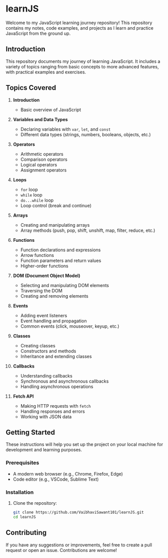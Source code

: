 # learnJS

Welcome to my JavaScript learning journey repository! This repository contains my notes, code examples, and projects as I learn and practice JavaScript from the ground up.

## Introduction
This repository documents my journey of learning JavaScript. It includes a variety of topics ranging from basic concepts to more advanced features, with practical examples and exercises.

## Topics Covered
1. **Introduction**
   - Basic overview of JavaScript

2. **Variables and Data Types**
   - Declaring variables with `var`, `let`, and `const`
   - Different data types (strings, numbers, booleans, objects, etc.)

3. **Operators**
   - Arithmetic operators
   - Comparison operators
   - Logical operators
   - Assignment operators

4. **Loops**
   - `for` loop
   - `while` loop
   - `do...while` loop
   - Loop control (break and continue)

5. **Arrays**
   - Creating and manipulating arrays
   - Array methods (push, pop, shift, unshift, map, filter, reduce, etc.)

6. **Functions**
   - Function declarations and expressions
   - Arrow functions
   - Function parameters and return values
   - Higher-order functions

7. **DOM (Document Object Model)**
   - Selecting and manipulating DOM elements
   - Traversing the DOM
   - Creating and removing elements

8. **Events**
   - Adding event listeners
   - Event handling and propagation
   - Common events (click, mouseover, keyup, etc.)

9. **Classes**
   - Creating classes
   - Constructors and methods
   - Inheritance and extending classes

10. **Callbacks**
    - Understanding callbacks
    - Synchronous and asynchronous callbacks
    - Handling asynchronous operations

11. **Fetch API**
    - Making HTTP requests with `fetch`
    - Handling responses and errors
    - Working with JSON data

## Getting Started
These instructions will help you set up the project on your local machine for development and learning purposes.

### Prerequisites
- A modern web browser (e.g., Chrome, Firefox, Edge)
- Code editor (e.g., VSCode, Sublime Text)

### Installation
1. Clone the repository:
    ```bash
    git clone https://github.com/VaibhaviSawant101/learnJS.git
    cd learnJS
    ```

## Contributing
If you have any suggestions or improvements, feel free to create a pull request or open an issue. Contributions are welcome!

